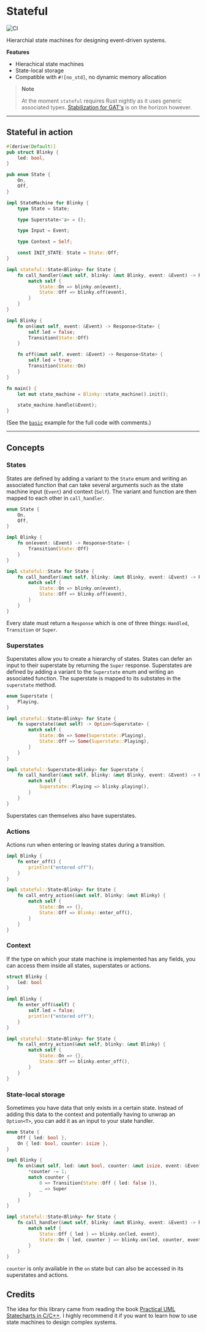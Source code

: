 # Stateful

![CI](https://github.com/mdeloof/stateful/actions/workflows/ci.yml/badge.svg)

Hierarchial state machines for designing event-driven systems.

**Features**

- Hierachical state machines
- State-local storage
- Compatible with `#![no_std]`, no dynamic memory allocation

> **Note**
>
> At the moment `stateful` requires Rust nightly as it uses generic associated types. 
> [Stabilization for GAT's](https://github.com/rust-lang/rust/pull/96709) is on the 
> horizon however.

---

## Stateful in action

```rust
#[derive(Default)]
pub struct Blinky {
    led: bool,
}

pub enum State {
    On,
    Off,
}

impl StateMachine for Blinky {
    type State = State;

    type Superstate<'a> = ();

    type Input = Event;

    type Context = Self;

    const INIT_STATE: State = State::Off;
}

impl stateful::State<Blinky> for State {
    fn call_handler(&mut self, blinky: &mut Blinky, event: &Event) -> Response<Self> {
        match self {
            State::On => blinky.on(event),
            State::Off => blinky.off(event),
        }
    }
}

impl Blinky {
    fn on(&mut self, event: &Event) -> Response<State> {
        self.led = false;
        Transition(State::Off)
    }

    fn off(&mut self, event: &Event) -> Response<State> {
        self.led = true;
        Transition(State::On)
    }
}

fn main() {
    let mut state_machine = Blinky::state_machine().init();

    state_machine.handle(&Event);
}

```
(See the [`basic`](examples/basic/src/main.rs) example for the full code with comments.)

---

## Concepts

### States

States are defined by adding a variant to the `State` enum and writing an associated
function that can take several arguments such as the state machine input (`Event`) and
context (`Self`). The variant and function are then mapped to each other in `call_handler`.

```rust
enum State {
    On,
    Off,
}

impl Blinky {
    fn on(event: &Event) -> Response<State> {
        Transition(State::Off)
    }
}

impl stateful::State for State {
    fn call_handler(&mut self, blinky: &mut Blinky, event: &Event) -> Response<Self> {
        match self {
            State::On => blinky.on(event),
            State::Off => blinky.off(event),
        }
    }
}
```

Every state must return a `Response` which is one of three things: `Handled`, `Transition` or `Super`.

### Superstates

Superstates allow you to create a hierarchy of states. States can defer an input to their
superstate by returning the `Super` response. Superstates are defined by adding a variant 
to the `Superstate` enum and writing an associated function. The superstate is mapped to its
substates in the `superstate` method.

```rust
enum Superstate {
    Playing,
}

impl stateful::State<Blinky> for State {
    fn superstate(&mut self) -> Option<Superstate> {
        match self {
            State::On => Some(Superstate::Playing),
            State::Off => Some(Superstate::Playing),
        }
    }
}

impl stateful::Superstate<Blinky> for Superstate {
    fn call_handler(&mut self, blinky: &mut Blinky, event: &Event) -> Response<State> {
        match self {
            Superstate::Playing => blinky.playing(),
        }
    }
}
```

Superstates can themselves also have superstates.

### Actions

Actions run when entering or leaving states during a transition.

```rust
impl Blinky {
    fn enter_off() {
        println!("entered off");
    }
}

impl stateful::State<Blinky> for State {
    fn call_entry_action(&mut self, blinky: &mut Blinky) {
        match self {
            State::On => {},
            State::Off => Blinky::enter_off(),
        }
    }
}
```

### Context

If the type on which your state machine is implemented has any fields, you can access them inside all states, superstates or actions.

```rust
struct Blinky {
    led: bool
}

impl Blinky {
    fn enter_off(&self) {
        self.led = false;
        println!("entered off");
    }
}

impl stateful::State<Blinky> for State {
    fn call_entry_action(&mut self, blinky: &mut Blinky) {
        match self {
            State::On => {},
            State::Off => blinky.enter_off(),
        }
    }
}
```

### State-local storage

Sometimes you have data that only exists in a certain state. Instead of adding this data to the context and potentially having to unwrap an `Option<T>`, you can add it as an input to your state handler.

```rust
enum State {
    Off { led: bool },
    On { led: bool, counter: isize },
}

impl Blinky {
    fn on(&mut self, led: &mut bool, counter: &mut isize, event: &Event) -> Response<State> {
        *counter -= 1;
        match counter {
            0 => Transition(State::Off { led: false }),
            _ => Super
        }
    }
}

impl stateful::State<Blinky> for State {
    fn call_handler(&mut self, blinky: &mut Blinky, event: &Event) -> Response<Self> {
        match self {
            State::Off { led } => blinky.on(led, event),
            State::On { led, counter } => blinky.on(led, counter, event),
        }
    }
}   
```

`counter` is only available in the `on` state but can also be accessed in its superstates and actions.

## Credits

The idea for this library came from reading the book [Practical UML Statecharts in C/C++](https://www.state-machine.com/doc/PSiCC2.pdf). I highly recommend it if you want to learn how to use state machines to design complex systems.
